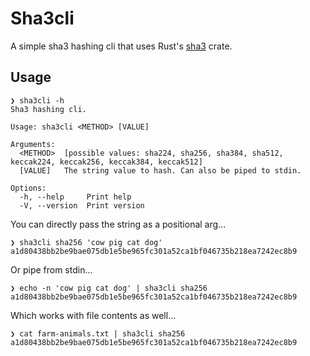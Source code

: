 # Sha3cli

A simple sha3 hashing cli that uses Rust's [sha3](https://docs.rs/sha3/latest/sha3/index.html) crate.

## Usage

```console
❯ sha3cli -h
Sha3 hashing cli.

Usage: sha3cli <METHOD> [VALUE]

Arguments:
  <METHOD>  [possible values: sha224, sha256, sha384, sha512, keccak224, keccak256, keccak384, keccak512]
  [VALUE]   The string value to hash. Can also be piped to stdin.

Options:
  -h, --help     Print help
  -V, --version  Print version
```

You can directly pass the string as a positional arg...
```console
❯ sha3cli sha256 'cow pig cat dog'
a1d80438bb2be9bae075db1e5be965fc301a52ca1bf046735b218ea7242ec8b9
```

Or pipe from stdin...

```console
❯ echo -n 'cow pig cat dog' | sha3cli sha256
a1d80438bb2be9bae075db1e5be965fc301a52ca1bf046735b218ea7242ec8b9
```

Which works with file contents as well...
```console
❯ cat farm-animals.txt | sha3cli sha256
a1d80438bb2be9bae075db1e5be965fc301a52ca1bf046735b218ea7242ec8b9
```